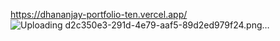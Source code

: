 
https://dhananjay-portfolio-ten.vercel.app/
![Uploading d2c350e3-291d-4e79-aaf5-89d2ed979f24.png…]()

